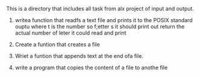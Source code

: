 This is a directory that includes all task from alx project of input and  output.

1. writea function that readfs a text file and prints it to the POSIX standard ouptu
where t is the number so f;etter s it should print out
return the actual number of leter it could read and print

2. Create a funtion that creates a file

3. Wriet a funtion that appends text at the end ofa file.

4. write a program that copies the content of a file to anothe file
